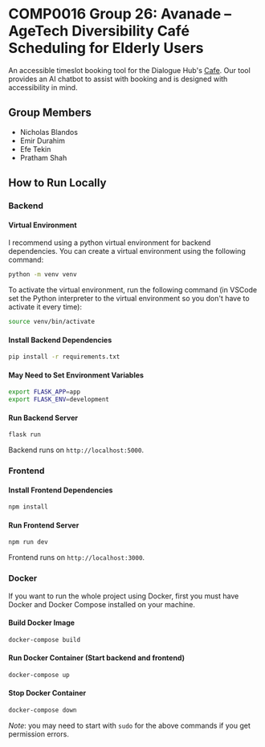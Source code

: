 # COMP0016 Group 26: Avanade – AgeTech Diversibility Café Scheduling for Elderly Users​

An accessible timeslot booking tool for the Dialogue Hub's [Cafe](https://dialoguehub.co.uk/dialogue-cafe). Our tool provides an AI chatbot to assist with booking and is designed with accessibility in mind.

## Group Members

- Nicholas Blandos
- Emir Durahim
- Efe Tekin
- Pratham Shah

## How to Run Locally

### Backend

#### Virtual Environment

I recommend using a python virtual environment for backend dependencies. You can create a virtual environment using the following command:

```bash
python -m venv venv
```

To activate the virtual environment, run the following command (in VSCode set the Python interpreter to the virtual environment so you don't have to activate it every time):

```bash
source venv/bin/activate
```

#### Install Backend Dependencies

```bash
pip install -r requirements.txt
```

#### May Need to Set Environment Variables

```bash
export FLASK_APP=app
export FLASK_ENV=development
```

#### Run Backend Server

```bash
flask run
```

Backend runs on `http://localhost:5000`.

### Frontend

#### Install Frontend Dependencies

```bash
npm install
```

#### Run Frontend Server

```bash
npm run dev
```

Frontend runs on `http://localhost:3000`.

### Docker

If you want to run the whole project using Docker, first you must have Docker and Docker Compose installed on your machine.

#### Build Docker Image

```bash
docker-compose build
```

#### Run Docker Container (Start backend and frontend)

```bash
docker-compose up
```

#### Stop Docker Container

```bash
docker-compose down
```

_Note_: you may need to start with `sudo` for the above commands if you get permission errors.
